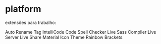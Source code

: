 # platform



extensões para trabalho:

Auto Rename Tag
IntelliCode
Code Spell Checker
Live Sass Compiler
Live Server
Live Share
Material Icon Theme
Rainbow Brackets
 

<!-- Possible Future icons -->
<!-- https://www.flaticon.com/br/uicons?k=1656290375420&log-in=google -->
  

 
